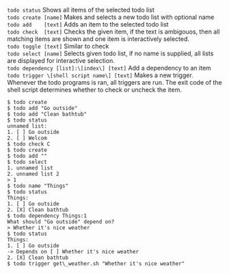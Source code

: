 `todo status`          Shows all items of the selected todo list<br>
`todo create [name]`   Makes and selects a new todo list with optional name<br>
`todo add    [text]`   Adds an item to the selected todo list <br>
`todo check  [text]`   Checks the given item, if the text is ambigouos, then all matching items are shown and one item is interactively selected.<br>
`todo toggle [text]`   Similar to check<br>
`todo select [name]`   Selects given todo list, if no name is supplied, all lists are displayed for interactive selection.<br>
`todo dependency [list]:\[index\] [text]` Add a dependency to an item<br>
`todo trigger \[shell script name\] [text]` Makes a new trigger. Whenever the todo programs is ran, all triggers are run. The exit code of the shell script determines whether to check or uncheck the item.<br>
```
$ todo create
$ todo add "Go outside"
$ todo add "Clean bathtub"
$ todo status
unnamed list:
1. [ ] Go outside
2. [ ] Welcom
$ todo check C
$ todo create
$ todo add ""
$ todo select
1. unnamed list
2. unnamed list 2
> 1
$ todo name "Things"
$ todo status
Things:
1. [ ] Go outside
2. [X] Clean bathtub
$ todo dependency Things:1
What should "Go outside" depend on?
> Whether it's nice weather
$ todo status
Things:
1. [ ] Go outside
-> Depends on [ ] Whether it's nice weather
2. [X] Clean bathtub
$ todo trigger get\_weather.sh "Whether it's nice weather"
```
